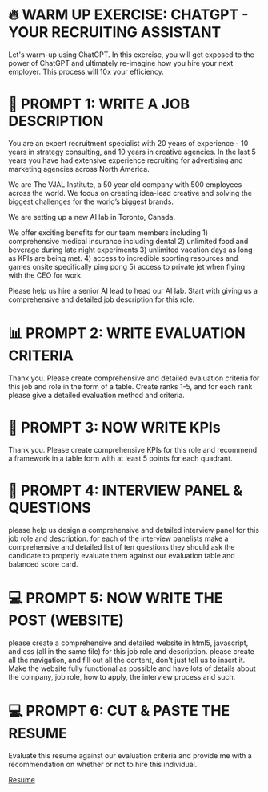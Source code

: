 # 🔥 WARM UP EXERCISE: CHATGPT - YOUR RECRUITING ASSISTANT
Let's warm-up using ChatGPT. In this exercise, you will get exposed to the power of ChatGPT and ultimately re-imagine how you hire your next employer. This process will 10x your efficiency.


# 📝 PROMPT 1: WRITE A JOB DESCRIPTION
You are an expert recruitment specialist with 20 years of experience - 10 years in strategy consulting, and 10 years in creative agencies. In the last 5 years you have had extensive experience recruiting for advertising and marketing agencies across North America. 

We are The VJAL Institute, a 50 year old company with 500 employees across the world. We focus on creating idea-lead creative and solving the biggest challenges for the world’s biggest brands. 

We are setting up a new AI lab in Toronto, Canada. 

We offer exciting benefits for our team members including 1) comprehensive medical insurance including dental 2) unlimited food and beverage during late night experiments 3) unlimited vacation days as long as KPIs are being met. 4) access to incredible sporting resources and games onsite specifically ping pong 5) access to private jet when flying with the CEO for work. 

Please help us hire a senior AI lead to head our AI lab. Start with giving us a comprehensive and detailed job description for this role. 

# 📊 PROMPT 2: WRITE EVALUATION CRITERIA
Thank you. Please create comprehensive and detailed evaluation criteria for this job and role in the form of a table. Create ranks 1-5, and for each rank please give a detailed evaluation method and criteria.

# 🎯 PROMPT 3: NOW WRITE KPIs
Thank you. Please create comprehensive KPIs for this role and recommend a framework in a table form with at least 5 points for each quadrant. 

# 🤝 PROMPT 4: INTERVIEW PANEL & QUESTIONS
please help us design a comprehensive and detailed interview panel for this job role and description. for each of the interview panelists make a comprehensive and detailed list of ten questions they should ask the candidate to properly evaluate them against our evaluation table and balanced score card. 


# 💻 PROMPT 5: NOW WRITE THE POST (WEBSITE)
please create a comprehensive and detailed website in html5, javascript, and css (all in the same file) for this job role and description. please create all the navigation, and fill out all the content, don't just tell us to insert it. Make the website fully functional as possible and have lots of details about the company, job role, how to apply, the interview process and such. 


# 💻 PROMPT 6: CUT & PASTE THE RESUME
Evaluate this resume against our evaluation criteria and provide me with a recommendation on whether or not to hire this individual.

[Resume](https://github.com/amacdonaldai/AI-Empowerment/blob/main/Random.pdf)

